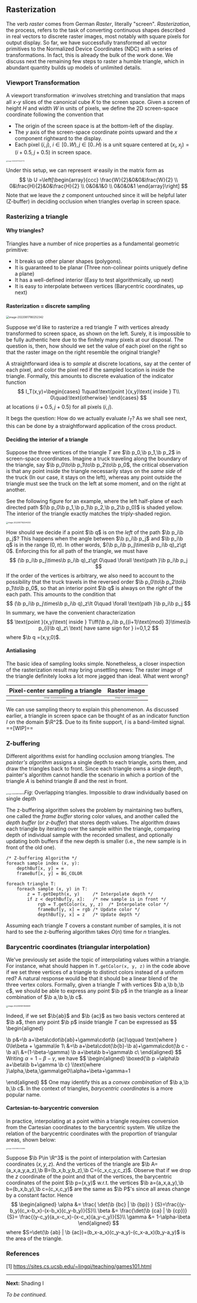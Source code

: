 ## Rasterization

The verb *raster* comes from German *Raster*, literally "screen". *Rasterization*, the process, refers to the task of converting continuous shapes described in real vectors to discrete raster images, most notably with square pixels for output display. So far, we have successfully transformed all vector primitives to the Normalized Device Coordinates (NDC) with a series of transformations. In fact, this is already the bulk of the work done. We discuss next the remaining few steps to raster a humble triangle, which in abundant quantity builds up models of unlimited details.   $\newcommand {\b}{\mathbf} \newcommand{\para}{\mathbin{\!/\mkern-5mu/\!}}$

### Viewport Transformation

A viewport transformation $\mathcal U$ involves stretching and translation that maps all $x$-$y$ slices of the canonical cube $K$ to the screen space. Given a screen of height $H$ and width $W$ in units of pixels, we define the 2D screen-space coordinate following the convention that

- The origin of the screen space is at the bottom-left of the display.
- The $y$ axis of the screen-space coordinate points upward and the $x$ component rightward to the display.
- Each pixel $(i, j),\ i\in[0..W),j\in[0..H)$ is a unit square centered at $(x_i,x_j)=(i+0.5,j+0.5)$ in screen space.

<img src="assets/03_Rasterization/px_coord.png" alt="image-20220617173247770" style="zoom: 25%;" />

Under this setup, we can represent $\mathcal U$ easily in the matrix form as
$$
\b U =\left[\begin{array}{ccc}
\frac{W}{2}&0&0&\frac{W}{2}
\\
0&\frac{H}{2}&0&\frac{H}{2}
\\
0&0&1&0
\\
0&0&0&1
\end{array}\right]
$$
Note that we leave the $z$ component untouched since it will be helpful later (Z-buffer) in deciding occlusion when triangles overlap in screen space.

### Rasterizing a triangle

#### Why triangles?

Triangles have a number of nice properties as a fundamental geometric primitive:

- It breaks up other planer shapes (polygons).
- It is guaranteed to be planar (Three non-colinear points uniquely define a plane)
- It has a well-defined interior (Easy to test algorithmically, up next)
- It is easy to interpolate between vertices (Barycentric coordinates, up next)

#### Rasterization = discrete sampling

<img src="assets/03_Rasterization/approx.png" alt="image-20220617180252342" style="zoom: 50%;" />

Suppose we'd like to rasterize a red triangle $T$ with vertices already transformed to screen space, as shown on the left. Surely, it is impossible to be fully authentic here due to the finitely many pixels at our disposal. The question is, then, how should we set the value of each pixel on the right so that the raster image on the right resemble the original triangle?

A straightforward idea is to *sample* at discrete locations, say at the center of each pixel, and color the pixel red if the sampled location is inside the triangle. Formally, this amounts to discrete evaluation of the indicator function
$$
I_T(x,y)=\begin{cases}
1\quad:\text{point }(x,y)\text{ inside } T\\
0\quad:\text{otherwise}
\end{cases}
$$
at locations $(i+0.5,j+0.5)$ for all pixels $(i,j)$. 

It begs the question: How do we actually evaluate $I_T$? As we shall see next, this can be done by a straightforward application of the cross product. 

#### Deciding the interior of a triangle

Suppose the three vertices of the triangle $T$ are $\b p_0,\b p_1,\b p_2$ in screen-space coordinates. Imagine a truck traveling along the boundary of the triangle, say $\b p_0\to\b p_1\to\b p_2\to\b p_0$, the critical observation is that any point inside the triangle necessarily stays on the *same side* of the truck (In our case, it stays on the left), whereas any point outside the triangle must see the truck on the left at some moment, and on the right at another.

See the following figure for an example, where the left half-plane of each directed path $(\b p_0\b p_1,\b p_1\b p_2,\b p_2\b p_0)$ is shaded yellow. The interior of the triangle exactly matches the triply-shaded region.

<img src="assets/03_Rasterization/cross.png" alt="image-20220617182544350" style="zoom: 33%;" />

How should we decide if a point $\b q$ is on the *left* of the path $\b p_i\b p_j$? This happens when the angle between $\b p_i\b p_j$ and $\b p_i\b q$ is in the range $(0,\pi)$. In other words, $(\b p_i\b p_j\times\b p_i\b q)_z\gt 0$. Enforcing this for all path of the triangle, we must have
$$
(\b p_i\b p_j\times\b p_i\b q)_z\gt 0\quad \forall \text{path }\b p_i\b p_j
$$
If the order of the vertices is arbitrary, we also need to account to the possibility that the truck travels in the reversed order $\b p_0\to\b p_2\to\b p_1\to\b p_0$, so that an interior point $\b q$ is always on the *right* of the each path. This amounts to the condition that
$$
(\b p_i\b p_j\times\b p_i\b q)_z\lt 0\quad \forall \text{path }\b p_i\b p_j
$$
In summary, we have the convenient characterization
$$
\text{point }(x,y)\text{ inside } T\iff(\b p_i\b p_{(i+1)\text{mod} 3}\times\b p_{i}\b q)_z\ \text{ have same sign for } i=0,1,2
$$
where $\b q =(x,y,0)$.

#### Antialiasing

The basic idea of sampling looks simple. Nonetheless, a closer inspection of the rasterization result may bring unsettling news: The raster image of the triangle definitely looks a lot more jagged than ideal. What went wrong?

|               Pixel-center sampling a triangle               |                         Raster image                         |
| :----------------------------------------------------------: | :----------------------------------------------------------: |
| <img src="assets/03_Rasterization/center.png" alt="image-20220618051848991" style="zoom:25%;" /> | <img src="assets/03_Rasterization/raster_img.png" alt="image-20220618051924244" style="zoom:25%;" /> |

We can use sampling theory to explain this phenomenon. As discussed earlier, a triangle in screen space can be thought of as an indicator function $I$ on the domain $\R^2$. Due to its finite support, $I$ is a band-limited signal. ==[WIP]==

### Z-buffering

Different algorithms exist for handling occlusion among triangles. The *painter's algorithm* assigns a single depth to each triangle, sorts them, and draw the triangles back to front. Since each triangle owns a single depth, painter's algorithm cannot handle the scenario in which a portion of the triangle $A$ is behind triangle $B$ and the rest in front.

<img src="assets/03_Rasterization/overlap.png" alt="image-20220618173620141" style="zoom:25%;" />*Fig*: Overlapping triangles. Impossible to draw individually based on single depth

The z-buffering algorithm solves the problem by maintaining two buffers, one called the *frame buffer* storing color values, and another called the *depth buffer* (or *z-buffer*) that stores depth values. The algorithm draws each triangle by iterating over the sample within the triangle, comparing depth of individual sample with the recorded smallest, and optionally updating both buffers if the new depth is smaller (i.e., the new sample is in front of the old one).

```pseudocode
/* Z-buffering Algorithm */
foreach sample index (x, y):
    depthBuf[x, y] = ∞
    frameBuf[x, y] = BG_COLOR

foreach triangle T:
	foreach sample (x, y) in T:
		z = T.getDepth(x, y)     /* Interpolate depth */
		if z < depthBuf[y, x]:   /* new sample is in front */
			rgb = T.getColor(x, y, z)  /* Interpolate color */
			frameBuf[y, x] = rgb /* Update color */
			depthBuf[y, x] = z   /* Update depth */
```

Assuming each triangle $T$ covers a constant number of samples, it is not hard to see the z-buffering algorithm takes $O(n)$ time for $n$ triangles.

### Barycentric coordinates (triangular interpolation)

We've previously set aside the topic of interpolating values within a triangle. For instance, what should happen in `T.getColor(x, y, z)` in the code above if we set three vertices of a triangle to distinct colors instead of a uniform red? A natural response would be that it should be a linear blend of the three vertex colors. Formally, given a triangle $T$ with vertices $\b a,\b b,\b c$, we should be able to express any point $\b p$ in the triangle as a linear combination of $\b a,\b b,\b c$. 

<img src="assets/03_Rasterization/bary.png" alt="image-20220618051848991" style="zoom: 33%;" />

Indeed, if we set $\b{ab}$ and $\b {ac}$ as two basis vectors centered at $\b a$, then any point $\b p$ inside triangle $T$ can be expressed as
$$
\begin{aligned}

\b p&=\b a+\beta\cdot\b{ab}+\gamma\cdot\b {ac}\qquad \text{where } 0\le\beta + \gamma\le 1\\
&=\b a+\beta\cdot(\b{b}-\b a)+\gamma\cdot(\b c - \b a)\\
&=(1-\beta-\gamma) \b a+\beta\b b+\gamma\b c\\
\end{aligned}
$$
Writing $\alpha = 1-\beta-\gamma$, we have
$$
\begin{aligned}
\boxed{\b p =\alpha\b a+\beta\b b+\gamma \b c} \\\text{where }\alpha,\beta,\gamma\ge0\\\alpha+\beta+\gamma=1

\end{aligned}
$$
One may identify this as a *convex combination* of $\b a,\b b,\b c$. In the context of triangles, *barycentric coordinates* is a more popular name.

#### Cartesian-to-barycentric conversion

In practice, interpolating at a point within a triangle requires conversion from the Cartesian coordinates to the barycentric system. We utilize the relation of the barycentric coordinates with the proportion of triangular areas, shown below:

<img src="C:\Users\chen1\AppData\Roaming\Typora\typora-user-images\image-20220618222034989.png" alt="image-20220618222034989" style="zoom:25%;" />

Suppose $\b P\in \R^3$ is the point of interpolation with Cartesian coordinates $(x,y,z)$. And the vertices of the triangle are $\b A=(a_x,a_y,a_z),\b B=(b_x,b_y,b_z),\b C=(c_x,c_y,c_z)$. Observe that if we drop the $z$ coordinate of the point and that of the vertices, the barycentric coordinates of the point $\b p=(x,y)$ w.r.t. the vertices $\b a=(a_x,a_y),\b b=(b_x,b_y),\b c=(c_x,c_y)$ are the same as $\b P$'s since all areas change by a constant factor. Hence
$$
\begin{aligned}
\alpha 
&= 
\frac{
\det(\b {bc} | \b {bp})
}
{S}=\frac{(y-b_y)(c_x-b_x)-(x-b_x)(c_y-b_y)}{S}\\
\beta &= \frac{\det(\b {ca} | \b {cp})}{S}=
\frac{(y-c_y)(a_x-c_x)-(x-c_x)(a_y-c_y)}{S}\\
\gamma &= 1-\alpha-\beta
\end{aligned}
$$
where $S=\det(\b {ab} | \b {ac})=(b_x-a_x)(c_y-a_y)-(c_x-a_x)(b_y-a_y)$ is the area of the triangle.

### References

[1] https://sites.cs.ucsb.edu/~lingqi/teaching/games101.html

---

**Next:** Shading I

*To be continued.*



